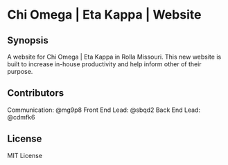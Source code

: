 # Chi Omega | Eta Kappa | Website

## Synopsis

A website for Chi Omega | Eta Kappa in Rolla Missouri. This new website is built to increase in-house productivity and help inform other of their purpose.

## Contributors

Communication: @mg9p8
Front End Lead: @sbqd2
Back End Lead: @cdmfk6

## License

MIT License

